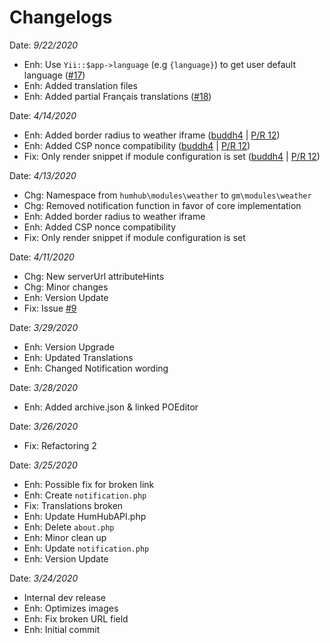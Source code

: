 # Changelogs
Date: *9/22/2020*
- Enh: Use `Yii::$app->language` (e.g `{language}`) to get user default language ([#17](https://github.com/GreenMeteor/humhub-weather-module/issues/17))
- Enh: Added translation files
- Enh: Added partial Français translations ([#18](https://github.com/GreenMeteor/humhub-weather-module/issues/18))

Date: *4/14/2020*
- Enh: Added border radius to weather iframe ([buddh4](https://github.com/buddh4) | [P/R 12](https://github.com/GreenMeteor/humhub-weather-module/pull/12))
- Enh: Added CSP nonce compatibility ([buddh4](https://github.com/buddh4) | [P/R 12](https://github.com/GreenMeteor/humhub-weather-module/pull/12))
- Fix: Only render snippet if module configuration is set ([buddh4](https://github.com/buddh4) | [P/R 12](https://github.com/GreenMeteor/humhub-weather-module/pull/12))

Date: *4/13/2020*
- Chg: Namespace from `humhub\modules\weather` to `gm\modules\weather`
- Chg: Removed notification function in favor of core implementation
- Enh: Added border radius to weather iframe
- Enh: Added CSP nonce compatibility
- Fix: Only render snippet if module configuration is set

Date: *4/11/2020*
- Chg: New serverUrl attributeHints
- Chg: Minor changes
- Enh: Version Update
- Fix: Issue [#9](https://github.com/GreenMeteor/humhub-weather-module/issues/9)

Date: *3/29/2020*
- Enh: Version Upgrade
- Enh: Updated Translations
- Enh: Changed Notification wording 

Date: *3/28/2020*
- Enh: Added archive.json & linked POEditor

Date: *3/26/2020*
- Fix: Refactoring 2

Date: *3/25/2020*
- Enh: Possible fix for broken link
- Enh: Create `notification.php`
- Fix: Translations broken
- Enh: Update HumHubAPI.php
- Enh: Delete `about.php`
- Enh: Minor clean up
- Enh: Update `notification.php`
- Enh: Version Update

Date: *3/24/2020*
- Internal dev release
- Enh: Optimizes images
- Enh: Fix broken URL field
- Enh: Initial commit

